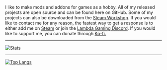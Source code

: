 I like to make mods and addons for games as a hobby. All of my released projects are open source and can be found here on GitHub. Some of my projects can also be downloaded from the [Steam Workshop](https://steamcommunity.com/profiles/76561198136556075/myworkshopfiles). If you would like to contact me for any reason, the fastest way to get a response is to either add me on [Steam](https://steamcommunity.com/profiles/76561198136556075) or join the [Lambda Gaming Discord](https://discord.gg/9RGdUS2). If you would like to support me, you can donate through [Ko-fi.](https://ko-fi.com/lambdagaming)

---
[![Stats](https://github-readme-stats-lambdagaming.vercel.app/api?username=lambdagaming&show_icons=true&title_color=ff5900&text_color=ffffff&icon_color=ffffff&border_color=ffffff&bg_color=000011&count_private=true)](https://github.com/LambdaGaming)

---

[![Top Langs](https://github-readme-stats-lambdagaming.vercel.app/api/top-langs/?username=lambdagaming&layout=compact&title_color=ff5900&text_color=ffffff&icon_color=ffffff&border_color=ffffff&bg_color=000011&langs_count=6)](https://github.com/LambdaGaming)
